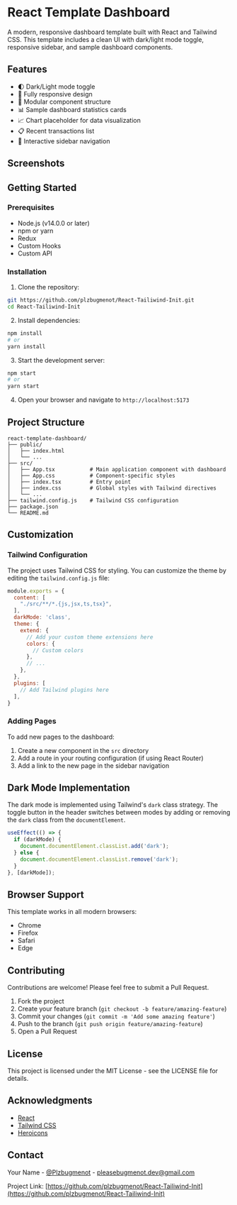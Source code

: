 # React Template Dashboard

A modern, responsive dashboard template built with React and Tailwind CSS. This template includes a clean UI with dark/light mode toggle, responsive sidebar, and sample dashboard components.

## Features

- 🌓 Dark/Light mode toggle
- 📱 Fully responsive design
- 🧩 Modular component structure
- 📊 Sample dashboard statistics cards
- 📈 Chart placeholder for data visualization
- 📋 Recent transactions list
- 🔄 Interactive sidebar navigation

## Screenshots



## Getting Started

### Prerequisites

- Node.js (v14.0.0 or later)
- npm or yarn
- Redux
- Custom Hooks
- Custom API

### Installation

1. Clone the repository:
```bash
git https://github.com/plzbugmenot/React-Tailiwind-Init.git
cd React-Tailiwind-Init
```

2. Install dependencies:
```bash
npm install
# or
yarn install
```

3. Start the development server:
```bash
npm start
# or
yarn start
```

4. Open your browser and navigate to `http://localhost:5173`

## Project Structure

```
react-template-dashboard/
├── public/
│   ├── index.html
│   └── ...
├── src/
│   ├── App.tsx           # Main application component with dashboard
│   ├── App.css           # Component-specific styles
│   ├── index.tsx         # Entry point
│   ├── index.css         # Global styles with Tailwind directives
│   └── ...
├── tailwind.config.js    # Tailwind CSS configuration
├── package.json
└── README.md
```

## Customization

### Tailwind Configuration

The project uses Tailwind CSS for styling. You can customize the theme by editing the `tailwind.config.js` file:

```javascript
module.exports = {
  content: [
    "./src/**/*.{js,jsx,ts,tsx}",
  ],
  darkMode: 'class',
  theme: {
    extend: {
      // Add your custom theme extensions here
      colors: {
        // Custom colors
      },
      // ...
    },
  },
  plugins: [
    // Add Tailwind plugins here
  ],
}
```

### Adding Pages

To add new pages to the dashboard:

1. Create a new component in the `src` directory
2. Add a route in your routing configuration (if using React Router)
3. Add a link to the new page in the sidebar navigation

## Dark Mode Implementation

The dark mode is implemented using Tailwind's `dark` class strategy. The toggle button in the header switches between modes by adding or removing the `dark` class from the `documentElement`.

```typescript
useEffect(() => {
  if (darkMode) {
    document.documentElement.classList.add('dark');
  } else {
    document.documentElement.classList.remove('dark');
  }
}, [darkMode]);
```

## Browser Support

This template works in all modern browsers:

- Chrome
- Firefox
- Safari
- Edge

## Contributing

Contributions are welcome! Please feel free to submit a Pull Request.

1. Fork the project
2. Create your feature branch (`git checkout -b feature/amazing-feature`)
3. Commit your changes (`git commit -m 'Add some amazing feature'`)
4. Push to the branch (`git push origin feature/amazing-feature`)
5. Open a Pull Request

## License

This project is licensed under the MIT License - see the LICENSE file for details.

## Acknowledgments

- [React](https://reactjs.org/)
- [Tailwind CSS](https://tailwindcss.com/)
- [Heroicons](https://heroicons.com/)

## Contact

Your Name - [@Plzbugmenot](https://t.me/plzbugmenot) - pleasebugmenot.dev@gmail.com

Project Link: [https://github.com/plzbugmenot/React-Tailiwind-Init](https://github.com/plzbugmenot/React-Tailiwind-Init)
